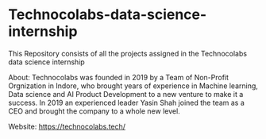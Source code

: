 # Technocolabs-data-science-internship

This Repository consists of all the projects assigned in the Technocolabs data science internship

About:
Technocolabs was founded in 2019 by a Team of Non-Profit Orgnization in Indore, who brought years of experience in Machine learning, Data science and AI Product Development to a new venture to make it a success. In 2019 an experienced leader Yasin Shah joined the team as a CEO and brought the company to a whole new level.

Website:
https://technocolabs.tech/
